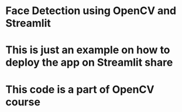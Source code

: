 
# Face Detection using OpenCV and Streamlit
# This is just an example on how to deploy the app on Streamlit share
# This code is a part of OpenCV course 
